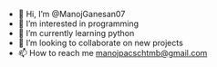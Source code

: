 - 👋 Hi, I’m @ManojGanesan07
- 👀 I’m interested in programming 
- 🌱 I’m currently learning python 
- 💞️ I’m looking to collaborate on new projects 
- 📫 How to reach me manojpacschtmb@gmail.com

<!---
ManojGanesan07/ManojGanesan07 is a ✨ special ✨ repository because its `README.md` (this file) appears on your GitHub profile.
You can click the Preview link to take a look at your changes.
--->
